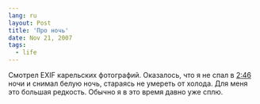 ```yaml
---
lang: ru
layout: Post
title: 'Про ночь'
date: Nov 21, 2007
tags:
  - life
---
```


Смотрел EXIF карельских фотографий. Оказалось, что я не спал в [2:46](http://birdwatcher.ru/blog/1500/) ночи и снимал белую ночь, стараясь не умереть от холода. Для меня это большая редкость. Обычно я в это время давно уже сплю.
